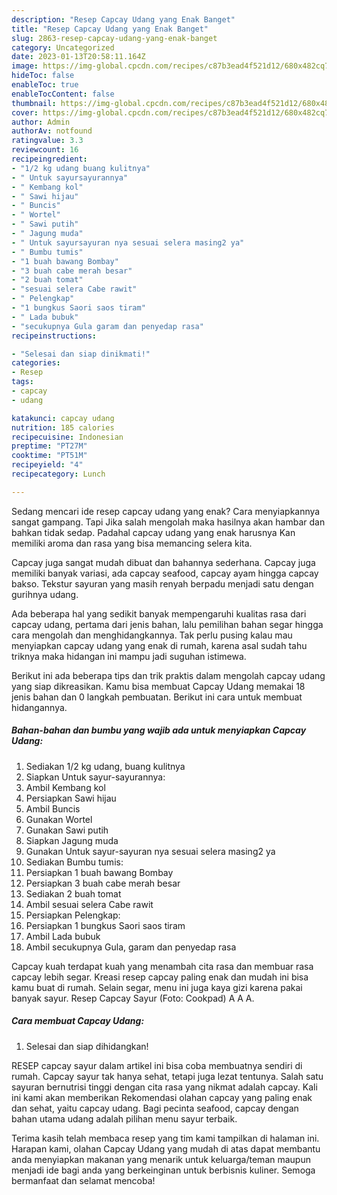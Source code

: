 ```yaml
---
description: "Resep Capcay Udang yang Enak Banget"
title: "Resep Capcay Udang yang Enak Banget"
slug: 2863-resep-capcay-udang-yang-enak-banget
category: Uncategorized
date: 2023-01-13T20:58:11.164Z
image: https://img-global.cpcdn.com/recipes/c87b3ead4f521d12/680x482cq70/capcay-udang-foto-resep-utama.jpg
hideToc: false
enableToc: true
enableTocContent: false
thumbnail: https://img-global.cpcdn.com/recipes/c87b3ead4f521d12/680x482cq70/capcay-udang-foto-resep-utama.jpg
cover: https://img-global.cpcdn.com/recipes/c87b3ead4f521d12/680x482cq70/capcay-udang-foto-resep-utama.jpg
author: Admin
authorAv: notfound
ratingvalue: 3.3
reviewcount: 16
recipeingredient:
- "1/2 kg udang buang kulitnya"
- " Untuk sayursayurannya"
- " Kembang kol"
- " Sawi hijau"
- " Buncis"
- " Wortel"
- " Sawi putih"
- " Jagung muda"
- " Untuk sayursayuran nya sesuai selera masing2 ya"
- " Bumbu tumis"
- "1 buah bawang Bombay"
- "3 buah cabe merah besar"
- "2 buah tomat"
- "sesuai selera Cabe rawit"
- " Pelengkap"
- "1 bungkus Saori saos tiram"
- " Lada bubuk"
- "secukupnya Gula garam dan penyedap rasa"
recipeinstructions:

- "Selesai dan siap dinikmati!"
categories:
- Resep
tags:
- capcay
- udang

katakunci: capcay udang 
nutrition: 185 calories
recipecuisine: Indonesian
preptime: "PT27M"
cooktime: "PT51M"
recipeyield: "4"
recipecategory: Lunch

---
```



Sedang mencari ide resep capcay udang yang enak? Cara menyiapkannya sangat gampang. Tapi Jika salah mengolah maka hasilnya akan hambar dan bahkan tidak sedap. Padahal capcay udang yang enak harusnya Kan memiliki aroma dan rasa yang bisa memancing selera kita.


Capcay juga sangat mudah dibuat dan bahannya sederhana. Capcay juga memiliki banyak variasi, ada capcay seafood, capcay ayam hingga capcay bakso. Tekstur sayuran yang masih renyah berpadu menjadi satu dengan gurihnya udang.

Ada beberapa hal yang sedikit banyak mempengaruhi kualitas rasa dari capcay udang, pertama dari jenis bahan, lalu pemilihan bahan segar hingga cara mengolah dan menghidangkannya. Tak perlu pusing kalau mau menyiapkan capcay udang yang enak di rumah, karena asal sudah tahu triknya maka hidangan ini mampu jadi suguhan istimewa.


Berikut ini ada beberapa tips dan trik praktis dalam mengolah capcay udang yang siap dikreasikan. Kamu bisa membuat Capcay Udang memakai 18 jenis bahan dan 0 langkah pembuatan. Berikut ini cara untuk membuat hidangannya.

<!--inarticleads1-->

##### Bahan-bahan dan bumbu yang wajib ada untuk menyiapkan Capcay Udang:

1. Sediakan 1/2 kg udang, buang kulitnya
1. Siapkan  Untuk sayur-sayurannya:
1. Ambil  Kembang kol
1. Persiapkan  Sawi hijau
1. Ambil  Buncis
1. Gunakan  Wortel
1. Gunakan  Sawi putih
1. Siapkan  Jagung muda
1. Gunakan  Untuk sayur-sayuran nya sesuai selera masing2 ya
1. Sediakan  Bumbu tumis:
1. Persiapkan 1 buah bawang Bombay
1. Persiapkan 3 buah cabe merah besar
1. Sediakan 2 buah tomat
1. Ambil sesuai selera Cabe rawit
1. Persiapkan  Pelengkap:
1. Persiapkan 1 bungkus Saori saos tiram
1. Ambil  Lada bubuk
1. Ambil secukupnya Gula, garam dan penyedap rasa


Capcay kuah terdapat kuah yang menambah cita rasa dan membuar rasa capcay lebih segar. Kreasi resep capcay paling enak dan mudah ini bisa kamu buat di rumah. Selain segar, menu ini juga kaya gizi karena pakai banyak sayur. Resep Capcay Sayur (Foto: Cookpad) A A A. 

<!--inarticleads2-->

##### Cara membuat Capcay Udang:


1. Selesai dan siap dihidangkan!

RESEP capcay sayur dalam artikel ini bisa coba membuatnya sendiri di rumah. Capcay sayur tak hanya sehat, tetapi juga lezat tentunya. Salah satu sayuran bernutrisi tinggi dengan cita rasa yang nikmat adalah capcay. Kali ini kami akan memberikan Rekomendasi olahan capcay yang paling enak dan sehat, yaitu capcay udang. Bagi pecinta seafood, capcay dengan bahan utama udang adalah pilihan menu sayur terbaik. 

Terima kasih telah membaca resep yang tim kami tampilkan di halaman ini. Harapan kami, olahan Capcay Udang yang mudah di atas dapat membantu anda menyiapkan makanan yang menarik untuk keluarga/teman maupun menjadi ide bagi anda yang berkeinginan untuk berbisnis kuliner. Semoga bermanfaat dan selamat mencoba!
